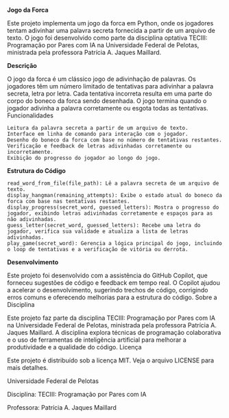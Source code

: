 **Jogo da Forca**

Este projeto implementa um jogo da forca em Python, onde os jogadores tentam adivinhar uma palavra secreta fornecida a partir de um arquivo de texto. O jogo foi desenvolvido como parte da disciplina optativa TECIII: Programação por Pares com IA na Universidade Federal de Pelotas, ministrada pela professora Patrícia A. Jaques Maillard.

**Descrição**

O jogo da forca é um clássico jogo de adivinhação de palavras. Os jogadores têm um número limitado de tentativas para adivinhar a palavra secreta, letra por letra. Cada tentativa incorreta resulta em uma parte do corpo do boneco da forca sendo desenhada. O jogo termina quando o jogador adivinha a palavra corretamente ou esgota todas as tentativas.
Funcionalidades

    Leitura da palavra secreta a partir de um arquivo de texto.
    Interface em linha de comando para interação com o jogador.
    Desenho do boneco da forca com base no número de tentativas restantes.
    Verificação e feedback de letras adivinhadas corretamente ou incorretamente.
    Exibição do progresso do jogador ao longo do jogo.

**Estrutura do Código**

    read_word_from_file(file_path): Lê a palavra secreta de um arquivo de texto.
    display_hangman(remaining_attempts): Exibe o estado atual do boneco da forca com base nas tentativas restantes.
    display_progress(secret_word, guessed_letters): Mostra o progresso do jogador, exibindo letras adivinhadas corretamente e espaços para as não adivinhadas.
    guess_letter(secret_word, guessed_letters): Recebe uma letra do jogador, verifica sua validade e atualiza a lista de letras adivinhadas.
    play_game(secret_word): Gerencia a lógica principal do jogo, incluindo o loop de tentativas e a verificação de vitória ou derrota.

   
**Desenvolvimento**

Este projeto foi desenvolvido com a assistência do GitHub Copilot, que forneceu sugestões de código e feedback em tempo real. O Copilot ajudou a acelerar o desenvolvimento, sugerindo trechos de código, corrigindo erros comuns e oferecendo melhorias para a estrutura do código.
Sobre a Disciplina

Este projeto faz parte da disciplina TECIII: Programação por Pares com IA na Universidade Federal de Pelotas, ministrada pela professora Patrícia A. Jaques Maillard. A disciplina explora técnicas de programação colaborativa e o uso de ferramentas de inteligência artificial para melhorar a produtividade e a qualidade do código.
Licença

Este projeto é distribuído sob a licença MIT. Veja o arquivo LICENSE para mais detalhes.

Universidade Federal de Pelotas

Disciplina: TECIII: Programação por Pares com IA

Professora: Patrícia A. Jaques Maillard
